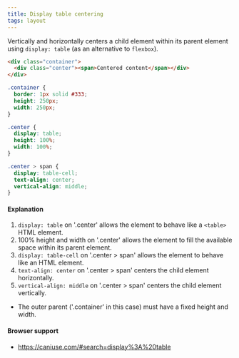 ```yaml
---
title: Display table centering
tags: layout
---
```


Vertically and horizontally centers a child element within its parent element using `display: table` (as an alternative to `flexbox`).

```html
<div class="container">
  <div class="center"><span>Centered content</span></div>
</div>
```

```css
.container {
  border: 1px solid #333;
  height: 250px;
  width: 250px;
}

.center {
  display: table;
  height: 100%;
  width: 100%;
}

.center > span {
  display: table-cell;
  text-align: center;
  vertical-align: middle;
}
```

#### Explanation

1. `display: table` on '.center' allows the element to behave like a `<table>` HTML element.
2. 100% height and width on '.center' allows the element to fill the available space within its parent element.
3. `display: table-cell` on '.center > span' allows the element to behave like an <td> HTML element.
4. `text-align: center` on '.center > span' centers the child element horizontally.
5. `vertical-align: middle` on '.center > span' centers the child element vertically.

- The outer parent ('.container' in this case) must have a fixed height and width.

#### Browser support

- https://caniuse.com/#search=display%3A%20table
